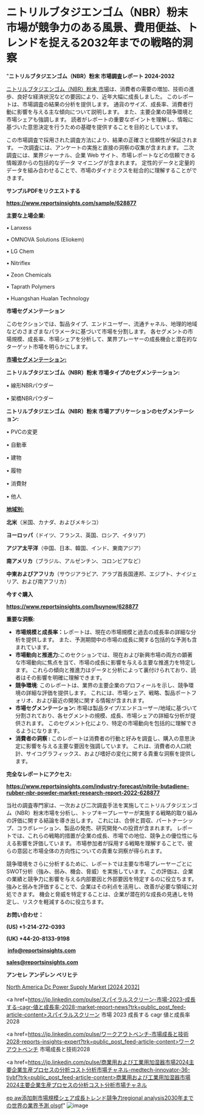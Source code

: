  # ニトリルブタジエンゴム（NBR）粉末市場が競争力のある風景、費用便益、トレンドを捉える2032年までの戦略的洞察

"<strong>ニトリルブタジエンゴム（NBR）粉末 市場調査レポート 2024-2032</strong>

<a href=https://www.reportsinsights.com/sample/628877>ニトリルブタジエンゴム（NBR）粉末 市場</a>は、消費者の需要の増加、技術の進歩、良好な経済状況などの要因により、近年大幅に成長しました。 このレポートは、市場調査の結果の分析を提供します。 通貨のサイズ、成長率、消費者行動に影響を与える主な傾向について説明します。 また、主要企業の競争環境と市場シェアも強調します。 読者がレポートの重要なポイントを理解し、情報に基づいた意思決定を行うための基礎を提供することを目的としています。

この市場調査で採用された調査方法により、結果の正確さと信頼性が保証されます。 一次調査には、アンケートの実施と直接の洞察の収集が含まれます。 二次調査には、業界ジャーナル、企業 Web サイト、市場レポートなどの信頼できる情報源からの包括的なデータ マイニングが含まれます。 定性的データと定量的データを組み合わせることで、市場のダイナミクスを総合的に理解することができます。

<strong><b>サンプルPDFをリクエストする</b></strong>

<a href=https://www.reportsinsights.com/sample/628877><strong><u>https://www.reportsinsights.com/sample/628877</u></strong></a>

<strong>主要な上場企業:</strong>

• Lanxess

• OMNOVA Solutions (Eliokem)

• LG Chem

• Nitriflex

• Zeon Chemicals

• Taprath Polymers

• Huangshan Hualan Technology

<strong>市場セグメンテーション</strong>

このセクションでは、製品タイプ、エンドユーザー、流通チャネル、地理的地域などのさまざまなパラメータに基づいて市場を分割します。 各セグメントの市場規模、成長率、市場シェアを分析して、業界プレーヤーの成長機会と潜在的なターゲット市場を明らかにします。

<strong><u>市場セグメンテーション</u></strong><strong><u>:</u></strong>

<strong>ニトリルブタジエンゴム（NBR）粉末 市場タイプのセグメンテーション:</strong>

• 線形NBRパウダー

• 架橋NBRパウダー

<strong>ニトリルブタジエンゴム（NBR）粉末 市場アプリケーションのセグメンテーション:</strong>

• PVCの変更

• 自動車

• 建物

• 履物

• 消費財

• 他人

<strong><u>地域別</u></strong><strong><u>:</u></strong>

<strong>北米</strong>（米国、カナダ、およびメキシコ）

<strong>ヨーロッパ</strong>（ドイツ、フランス、英国、ロシア、イタリア）

<strong>アジア太平洋</strong>（中国、日本、韓国、インド、東南アジア）

<strong>南アメリカ</strong>（ブラジル、アルゼンチン、コロンビアなど）

<strong>中東およびアフリカ</strong>（サウジアラビア、アラブ首長国連邦、エジプト、ナイジェリア、および南アフリカ）

<strong>今すぐ購入</strong>

<a href=https://www.reportsinsights.com/buynow/628877><strong><u>https://www.reportsinsights.com/buynow/628877</u></strong></a>

<strong>重要な洞察:</strong>
<ul>
  <li><strong>市場規模と成長率：</strong>レポートは、現在の市場規模と過去の成長率の詳細な分析を提供します。 また、予測期間中の市場の成長に関する包括的な予測も含まれています。</li>
  <li><strong>市場動向と推進力:</strong>このセクションでは、現在および新興市場の両方の顕著な市場動向に焦点を当て、市場の成長に影響を与える主要な推進力を特定します。 これらの傾向と推進力はデータと分析によって裏付けられており、読者はその影響を明確に理解できます。</li>
  <li><strong>競争環境</strong>: このレポートは、業界の主要企業のプロフィールを示し、競争環境の詳細な評価を提供します。 これには、市場シェア、戦略、製品ポートフォリオ、および最近の開発に関する情報が含まれます。</li>
  <li><strong>市場セグメンテーション: </strong>市場は製品タイプ/エンドユーザー/地域に基づいて分割されており、各セグメントの規模、成長、市場シェアの詳細な分析が提供されます。 このセグメント化により、特定の市場動向を包括的に理解できるようになります。</li>
  <li><strong>消費者の洞察 : </strong>このレポートは消費者の行動と好みを調査し、購入の意思決定に影響を与える主要な要因を強調しています。 これは、消費者の人口統計、サイコグラフィックス、および嗜好の変化に関する貴重な洞察を提供します。</li>
</ul>
<strong>完全なレポートにアクセス:</strong>

<a href=https://www.reportsinsights.com/industry-forecast/nitrile-butadiene-rubber-nbr-powder-market-research-report-2022-628877><strong><u><b>https://www.reportsinsights.com/industry-forecast/nitrile-butadiene-rubber-nbr-powder-market-research-report-2022-628877</b></u></strong></a>

当社の調査専門家は、一次および二次調査手法を実施してニトリルブタジエンゴム（NBR）粉末市場を分析し、トップキープレーヤーが実施する戦略的取り組みの評価に関する結論を導き出します。 これには、合併と買収、パートナーシップ、コラボレーション、製品の発売、研究開発への投資が含まれます。 レポートでは、これらの戦略的措置が企業の成長、市場での地位、競争上の優位性に与える影響を評価しています。 市場参加者が採用する戦略を理解することで、彼らの意図と市場全体の方向性についての貴重な洞察が得られます。

競争環境をさらに分析するために、レポートでは主要な市場プレーヤーごとにSWOT分析（強み、弱み、機会、脅威）を実施しています。 この評価は、企業の業績と競争力に影響を与える内部要因と外部要因を特定するのに役立ちます。 強みと弱みを評価することで、企業はその利点を活用し、改善が必要な領域に対処できます。 機会と脅威を特定することは、企業が潜在的な成長の見通しを特定し、リスクを軽減するのに役立ちます。

<strong>お問い合わせ：</strong>

<strong>(US) +1-214-272-0393</strong>

<strong>(UK) +44-20-8133-9198</strong>

<strong> </strong><a href=info@reportsinsights.com><strong><u>info@reportsinsights.com</u></strong></a>

<a href=sales@reportsinsights.com><strong><u>sales@reportsinsights.com</u></strong></a>

<strong>アンセレ アンデレン ベリヒテ</strong>

<a href=https://www.linkedin.com/pulse/north-america-dc-power-supply-market-growth-focused-pio6f/>North America Dc Power Supply Market [2024 2032]</a>

<a href=https://jp.linkedin.com/pulse/スパイラルスクリーン-市場-2023-成長する-cagr-値と成長率-2028-market-report-news?trk=public_post_feed-article-content>スパイラルスクリーン 市場 2023 成長する cagr 値と成長率 2028</a>

<a href=https://jp.linkedin.com/pulse/ワークアウトベンチ-市場成長と技術2028-reports-insights-expert?trk=public_post_feed-article-content>ワークアウトベンチ 市場成長と技術2028</a>

<a href=https://jp.linkedin.com/pulse/商業用および工業用加湿器市場2024主要企業生産プロセスの分析コスト分析市場チャネル-medtech-innovator-36-tiybf?trk=public_post_feed-article-content>商業用および工業用加湿器市場2024主要企業生産プロセスの分析コスト分析市場チャネル</a>

<a href=https://www.linkedin.com/pulse/ep-aw添加剤市場規模シェア成長トレンド競争力regional-analysis2030年までの世界の業界予測-olsgf/>ep aw添加剤市場規模シェア成長トレンド競争力regional analysis2030年までの世界の業界予測 olsgf</a>"
![image](https://github.com/gayatrid12/RIMarketexcellence/assets/158473851/31d50096-ac24-4bea-ac84-57afdd0f2f68)
